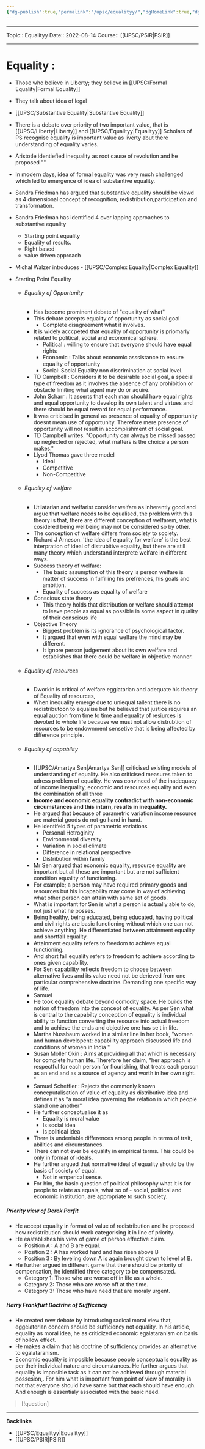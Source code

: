 ```yaml
---
{"dg-publish":true,"permalink":"/upsc/equalityy/","dgHomeLink":true,"dgPassFrontmatter":false}
---
```


----
Topic:: Equalityy
Date:: 2022-08-14
Course:: [[UPSC/PSIR|PSIR]] 

----
# Equality : 
- Those who believe in Liberty; they believe in [[UPSC/Formal Equality|Formal Equality]]
- They talk about idea of legal 
- [[UPSC/Substantive Equality|Substantive Equality]]
- There is a debate over priority of two important value, that is [[UPSC/Liberty|Liberty]] and [[UPSC/Equalityy|Equalityy]]  Scholars of PS recognise equality is important value as liverty abut there understanding of equality varies. 
- Aristotle identiefied inequality as root cause of revolution and he proposed ""
- In modern days, idea of formal equality was very much challenged which led to emergence of idea of substantive equality.
- Sandra Friedman has argued that substantive equality should be viewd as 4 dimensional concept of recognition, redistribution,participation and transformation. 
- Sandra Friedman has identified 4 over lapping approaches to substantive equality 
	- Starting point equality 
	- Equality of results. 
	- Right based 
	- value driven approach
- Michal Walzer introduces - [[UPSC/Complex Equality|Complex Equality]] 

- Starting Point Equality  
	- ###### Equality of Opportunity 
		- Has become prominent debate of "equality of what"
		- This debate accepts equality of opportunity as social goal
			- Complete disagreement what it involves. 
		- It is widely acccpeted that equality of opportunity is priomarly related to political, social and economical sphere.
			- Political : willing to ensure that everyone should have equal rights
			- Economic : Talks about economic asssistance to ensure equality of opportunity 
			- Social: Social Equality non discrimination at social level. 
		- TD Campbell : Considers it to be desirable social goal, a special type of freedom as it involves the absence of any prohibition or obstacle limiting what agent may do or aquire. 
		- John Scharr : It asserts that each man should have equal rights and equal opportunity to develop its own talent and virtues and there should be equal reward for equal performance. 
		- It was criticised in general as presence of equality of opportunity doesnt mean use of opportunity. Therefore mere presence of opportunity will not result in accomplishment of social goal. 
		- TD Campbell writes. "Opportunity can always be missed passed up neglected or rejected, what matters is the choice a person makes."
		- Llyod Thomas gave three model 
			- Ideal 
			- Competitive 
			- Non-Competitive
	- ###### Equality of welfare 
		- Utilatarian and welfarist consider welfare as inherently good and argue that welfare needs to be equalised, the problem with this theory is that, there are different conception of welfarem, what is cosidered being wellbeing may not be considered so by other. 
		- The conception of welfare differs from society to society. 
		- Richard J Arneson. 'the idea of eqaulity for welfare' is the best interpration of ideal of distrubitive equality, but there are still many theory which understand interprete welfare in different ways. 
		- Success theory of welfare: 
			- The basic assumption of this theory is person welfare is matter of success in fulfilling his prefrences, his goals and ambition. 
			- Equality of success as equality of welfare
		- Conscious state theory 
			- This theory holds that distribution or welfare should attempt to leave people as equal as possible in some aspect in quality of their conscious life
		- Objective Theory 
			- Biggest problem is its ignorance of psychological factor. 
			- It argued that even with equal welfare the mind may be different. 
			- It ignore person judgement about its own welfare and establishes that there could be welfare in objective manner. 
	- ###### Equality of resources 
		- Dworkin is critical of welfare egglatarian and adequate his theory of Equality of resources, 
		- When inequality emerge due to uniequal tallent there is no redistributoon to equalise but he believed that justice requires an equal auction from time to time and equality of resiurces is devoted to whole life because we must not allow distrubtion of resources to be endownment sensetive that is being affected by difference principle. 
	- ###### Equality of capability 
		- [[UPSC/Amartya Sen|Amartya Sen]] criticised existing models of understanding of equality. He also criticised measures taken to adress problem of equality. He was convinced of the inadequacy of income inequality, economic and resources equality and even the combination of all three
		- **Income and economic equality contradict with non-economic circumstances and this inturn, results in inequality.**
		- He argued that because of parametric variation income resource are material goods do not go hand in hand. 
		- He identifeid 5 types of parametric variations 
			- Personal Hetroginity 
			- Environmental diversity 
			- Variation in social climate 
			- Difference in relational perspective 
			- Distribution within family
		- Mr Sen argued that economic equality, resource equality are important but all these are important but are not sufficient condition equality of functioning. 
		- For example; a person may have required primary goods and resources but his incapability may come in way of achieving what other person can attain with same set of goods.
		- What is important for Sen is what a person is actually able to do, not just what he posses. 
		-  Being healthy, being educated, being educated, having political and civil rights are basic functioning without which one can not achieve anything. He differentiated between attainment equality and shortfall equality. 
		- Attainment equality refers to freedom to achieve equal functioning. 
		- And short fall equality refers to freedom to achieve according to ones given capability. 
		- For Sen capability reflects freedom to choose between alternative lives and its value need not be derieved from one particular comprehensive doctrine. Demanding one specific way of life. 
		- Samuel 
		- He took equality debate beyond comodity space. He builds the notion of freedom into the concept of equality. As per Sen what is central to the capabilty conception of equality is individual ability to function converting the resource into actual freedom and to achieve the ends and objective one has se t in life. 
		-   Martha Nussbaum worked in a similar line in her book, "women and human developent: capability approach discussed life and conditions of women in India "
		- Susan Moller Okin : Aims at providing all that which is necessary for complete human life. Therefore her claim, "her approach is respectful for each person for flourishing, that treats each person as an end and as a source of agency and worth in her own right. " 
		- Samuel Scheffler : Rejects the commonly known conceputalisation of value of equality as distributive idea and defines it as "a moral idea governing the relation in which people stand one another"
		- He further conceptualise it as 
			- Equality is moral value 
			- Is social idea
			- Is political idea
		- There is undeniable differences among people in terms of trait, abilities and circumstances. 
		- There can not ever be equality in empirical terms. This could be only in format of ideals. 
		- He further argued that normative ideal of equality should be the basis of society of equal. 
			- Not in emperical sense. 
		- For him, the basic question of political philosophy what it is for people to relate as equals, what so of - social, political and economic institution, are appropriate to such society. 

 ##### Priority view of Derek Parfit 
 - He accept equality in format of value of redistribution and he proposed how redistribution should work categorising it in line of priority. 
 - He eastablishes his view of game of person effective claim. 
	 - Position A : A and B are equal. 
	 - Position 2 : A has worked hard and has risen above B 
	 - Position 3 : By leveling down A is again brought down to level of B. 
 - He further argued in different game that there should be priority of compensation, he identified three category to be compensated. 
	 - Category 1: Those who are worse off in life as a whole. 
	 - Category 2: Those who are worse off at the time. 
	 - Category 3: Those who have need that are moraly urgent. 
#####  Harry Frankfurt Doctrine of Sufficency
- He created new debate by introducing radical moral view that, eggelaterian concern should be sufficiency not equality. In his article, equality as moral idea, he as criticized economic egalataranism on basis of hollow effect. 
- He makes a claim that his doctrine of sufficiency provides an alternative to egalataranism. 
- Economic equality is imposible because people conceptualis equality as per their individual nature and circumstances. He further argues that equality is imposible task as it can not be achieved through material possesion,. For him what is important from point of view of morality is not that everyone should have same but that each should have enough. And enough is essentialy associated with the basic need. 


>[!question] 


---
**Backlinks**
- [[UPSC/Equalityy|Equalityy]]
- [[UPSC/PSIR|PSIR]]


